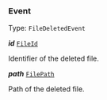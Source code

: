 

### Event

Type: `FileDeletedEvent`



  
<article>

***id*** [`FileId`](#fileid) 

Identifier of the deleted file.

</article>
<article>

***path*** [`FilePath`](#filepath) 

Path of the deleted file.

</article>


